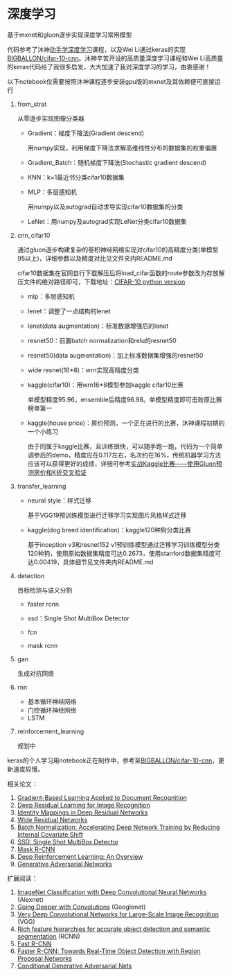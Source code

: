 # 深度学习

基于mxnet和gluon逐步实现深度学习常用模型

代码参考了沐神[动手学深度学习][2]课程，以及Wei Li通过keras的实现[BIGBALLON/cifar-10-cnn][1]。沐神辛苦开设的高质量深度学习课程和Wei Li高质量的keras代码给了我很多启发，大大加速了我对深度学习的学习，由衷感谢！

以下notebook仅需要按照沐神课程逐步安装gpu版的mxnet及其依赖便可直接运行

1. from_strat

    从零逐步实现图像分类器

    - Gradient：梯度下降法(Gradient descend)

      用numpy实现，利用梯度下降法求解高维线性分布的数据集的权重偏置

    - Gradient_Batch：随机梯度下降法(Stochastic gradient descend)

    - KNN：k=1最近邻分类cifar10数据集

    - MLP：多层感知机

      用numpy以及autograd自动求导实现cifar10数据集的分类

    - LeNet：用numpy及autograd实现LeNet分类cifar10数据集

2. cnn_cifar10

    通过gluon逐步构建复杂的卷积神经网络实现对cifar10的高精度分类(单模型95以上)，详细参数以及精度对比见文件夹内README.md

    cifar10数据集在官网自行下载解压后将load_cifar函数的route参数改为存放解压文件的绝对路径即可，下载地址：[CIFAR-10 python version](http://www.cs.toronto.edu/~kriz/cifar-10-python.tar.gz)

    - mlp：多层感知机

    - lenet：调整了一点结构的lenet

    - lenet(data augmentation)：标准数据增强后的lenet

    - resnet50：前置batch normalization和relu的resnet50

    - resnet50(data augmentation)：加上标准数据集增强的resnet50

    - wide resnet(16\*8)：wrn实现高精度分类

    - kaggle(cifar10)：用wrn16\*8模型参加kaggle cifar10比赛

      单模型精度95.96，ensemble后精度96.98。单模型精度即可击败原比赛榜单第一

    - kaggle(house price)：房价预测，一个正在进行的比赛，沐神课程初期的一个小练习

      由于同属于kaggle比赛，且训练很快，可以随手跑一跑，代码为一个简单调参后的demo，精度应在0.117左右，名次约在16%，传统机器学习方法应该可以获得更好的成绩，详细可参考[实战Kaggle比赛——使用Gluon预测房价和K折交叉验证](http://zh.gluon.ai/chapter_supervised-learning/kaggle-gluon-kfold.html)

3. transfer_learning

    - neural style：样式迁移

      基于VGG19预训练模型进行迁移学习实现图片风格样式迁移

    - kaggle(dog breed identification)：kaggle120种狗分类比赛

      基于inception v3和resnet152 v1预训练模型通过迁移学习训练模型分类120种狗，使用原始数据集精度可达0.2673，使用stanford数据集精度可达0.00419，具体细节见文件夹内README.md

4. detection

    目标检测与语义分割

    - faster rcnn

    - ssd：Single Shot MultiBox Detector
    - fcn
    - mask rcnn

5. gan

    生成对抗网络

6. rnn

    - 基本循环神经网络
    - 门控循环神经网络
    - LSTM

7. reinforcement_learning

    规划中

keras的个人学习用notebook正在制作中，参考至[BIGBALLON/cifar-10-cnn][1]，更新速度较慢。

相关论文：

1. [Gradient-Based Learning Applied to Document Recognition][8]
2. [Deep Residual Learning for Image Recognition][3]
3. [Identity Mappings in Deep Residual Networks][4]
4. [Wide Residual Networks][5]
5. [Batch Normalization: Accelerating Deep Network Training by Reducing Internal Covariate Shift][6]
6. [SSD: Single Shot MultiBox Detector][7]
7. [Mask R-CNN][12]
8. [Deep Reinforcement Learning: An Overview][13]
9. [Generative Adversarial Networks][15]

扩展阅读：

1. [ImageNet Classification with Deep Convolutional Neural Networks][9] (Alexnet)
2. [Going Deeper with Convolutions][16] (Googlenet)
3. [Very Deep Convolutional Networks for Large-Scale Image Recognition][17] (VGG)
4. [Rich feature hierarchies for accurate object detection and semantic segmentation][10] (RCNN)
5. [Fast R-CNN][18]
6. [Faster R-CNN: Towards Real-Time Object Detection with Region Proposal Networks][11]
7. [Conditional Generative Adversarial Nets][14]

[1]: https://github.com/BIGBALLON/cifar-10-cnn
[2]: https://www.bilibili.com/video/av14327359/?from=search&amp;amp;amp;amp;amp;amp;amp;amp;amp;amp;amp;amp;amp;amp;amp;amp;amp;amp;amp;amp;amp;amp;amp;amp;amp;amp;amp;amp;amp;seid=4696511599201035761
[3]: https://arxiv.org/abs/1512.03385
[4]: https://arxiv.org/abs/1603.05027
[5]: https://arxiv.org/abs/1605.07146
[6]: https://arxiv.org/abs/1502.03167
[7]: https://arxiv.org/abs/1512.02325
[8]: http://yann.lecun.com/exdb/publis/pdf/lecun-01a.pdf
[9]: https://papers.nips.cc/paper/4824-imagenet-classification-with-deep-convolutional-neural-networks
[10]: https://arxiv.org/abs/1311.2524
[11]: https://arxiv.org/abs/1506.01497
[12]: https://arxiv.org/abs/1703.06870
[13]: https://arxiv.org/abs/1701.07274
[14]: https://arxiv.org/abs/1411.1784
[15]: https://arxiv.org/abs/1406.2661
[16]: https://arxiv.org/abs/1409.4842
[17]: https://arxiv.org/abs/1409.1556
[18]: https://arxiv.org/abs/1504.08083
